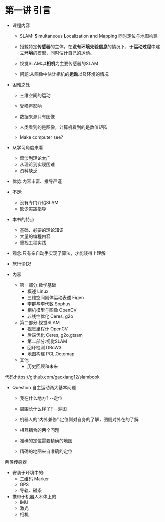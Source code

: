 # 第一讲 引言

- 课程内容

  - SLAM: **S**imultaneous **L**ocalization **a**nd Mapping 同时定位与地图构建

  - 搭载特定**传感器**的主体，在**没有环境先验信息**的情况下，于**运动过程**中建立**环境**的模型，同时估计自己的运动。

  - 视觉SLAM:以**相机**为主要传感器的SLAM

  - 问题:从图像中估计相机的**运动**以及环境的情况
  
  



- 困难之处

  - 三维空间的运动
  - 受噪声影响
  - 数据来源只有图像

  - 人类看到的是图像，计算机看到的是数值矩阵

  - Make computer see?

  

- 从学习角度来看
  - 牵涉到理论太广
  - 从理论到实现困难
  - 资料缺乏



- 优势:内容丰富、推导严谨
- 不足:
  - 没有专门介绍SLAM
  - 缺少实践指导



- 本书的特点

  - 基础、必要的理论知识
  - 大量的编程内容
  - 重视工程实践

  

- 观念:只有亲自动手实现了算法，才能谈得上理解

- 旅行愉快!



- 内容
  - 第一部分:数学基础
    - 概述 Linux
    - 三维空间刚体运动表述 Eigen
    - 李群与李代数 Sophus
    - 相机模型与图像 OpenCV
    - 非线性优化 Ceres, g2o
  - 第二部分:视觉SLAM
    - 视觉里程计 OpenCV
    - 后端优化 Ceres, g2o,gtsam
    - 第二部分:视觉SLAM
    - 回环检测 DBoW3
    - 地图构建 PCL,Octomap
  - 其他
    - 历史回顾和未来

代码:https://github.com/gaoxiang12/slambook



- Question 自主运动两大基本问题

  - 我在什么地方?	--定位
  - 周围长什么样子?	--迎图
  - 机器人的“内外兼修”:定位侧对自身的了解，图侧对外在的了解
  - 相互耦合的两个问题

  - 准确的定位雷要精确的地图

  - 精确的地图来自准确的定位



两类传感器

- 安装于环境中的:
  - 二维码 Marker
  - GPS
  - 导轨、磁条
- 携带于机器人木体上的
  - IMU
  -  激光
  - 相机
